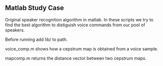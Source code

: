 Matlab Study Case
-----------------

Original speaker recognition algorithm in matlab. In these scripts we try to find the best algorithm to distiguish voice commands from our pool of speakers.

Before running add lib/ to path.

voice_comp.m shows how a cepstrum map is obtained from a voice sample. 

mapcomp.m returns the distance vector between two cepstrum maps.